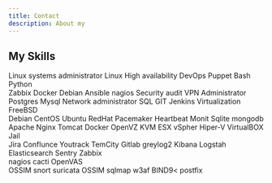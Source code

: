 ```yaml
---
title: Contact  
description: About my  
---
```


## My Skills

<span class="label label-info">Linux systems administrator</span>
<span class="label label-info">Linux</span>
<span class="label label-info">High availability</span>
<span class="label label-info">DevOps</span>
<span class="label label-info">Puppet</span>
<span class="label label-info">Bash</span>
<span class="label label-info">Python</span><br>
<span class="label label-info">Zabbix</span>
<span class="label label-info">Docker</span>
<span class="label label-info">Debian</span>
<span class="label label-info">Ansible</span>
<span class="label label-info">nagios</span>
<span class="label label-info">Security audit</span>
<span class="label label-info">VPN Administrator</span><br>
<span class="label label-info">Postgres</span>
<span class="label label-info">Mysql</span>
<span class="label label-info">Network administrator</span>
<span class="label label-info">SQL</span>
<span class="label label-info">GIT</span>
<span class="label label-info">Jenkins</span>
<span class="label label-info">Virtualization</span>
<span class="label label-info">FreeBSD</span><br>
<span class="label label-info">Debian </span>
<span class="label label-info">CentOS</span>
<span class="label label-info">Ubuntu</span>
<span class="label label-info">RedHat</span>
<span class="label label-info">Pacemaker </span>
<span class="label label-info">Heartbeat </span>
<span class="label label-info">Monit</span>
<span class="label label-info">Sqlite</span>
<span class="label label-info">mongodb</span><br>
<span class="label label-info">Apache</span>
<span class="label label-info">Nginx</span>
<span class="label label-info">Tomcat</span>
<span class="label label-info">Docker</span>
<span class="label label-info">OpenVZ</span>
<span class="label label-info">KVM</span>
<span class="label label-info">ESX vSpher</span>
<span class="label label-info">Hiper-V</span>
<span class="label label-info">VirtualBOX</span>
<span class="label label-info">Jail</span><br>
<span class="label label-info">Jira</span>
<span class="label label-info">Conflunce</span>
<span class="label label-info">Youtrack</span>
<span class="label label-info">TemCity</span>
<span class="label label-info">Gitlab</span>
<span class="label label-info">greylog2</span>
<span class="label label-info">Kibana</span>
<span class="label label-info">Logstah</span>
<span class="label label-info">Elasticsearch</span>
<span class="label label-info">Sentry</span>
<span class="label label-info">Zabbix</span><br>
<span class="label label-info">nagios</span>
<span class="label label-info">cacti</span>
<span class="label label-info">OpenVAS</span><br>
<span class="label label-info">OSSIM</span>
<span class="label label-info">snort</span>
<span class="label label-info">suricata</span>
<span class="label label-info">OSSIM</span>
<span class="label label-info">sqlmap</span>
<span class="label label-info">w3af</span>
<span class="label label-info">BIND9</span><
<span class="label label-info">postfix</span>

